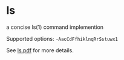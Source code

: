 ls
==

a concise ls(1) command implemention

Supported options: `-AacCdFfhiklnqRrSstuwx1`

See [ls.pdf](ls.pdf) for more details.
